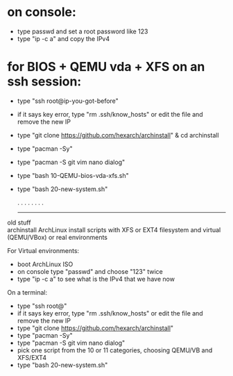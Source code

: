 # on console:
- type passwd and set a root password like 123
- type "ip -c a" and copy the IPv4

# for BIOS + QEMU vda + XFS on an ssh session:
- type "ssh root@ip-you-got-before" 
- if it says key error, type "rm .ssh/know_hosts" or edit the file and remove the new IP
- type "git clone https://github.com/hexarch/archinstall" & cd archinstall
- type "pacman -Sy"
- type "pacman -S git vim nano dialog"
- type "bash 10-QEMU-bios-vda-xfs.sh"
- type "bash 20-new-system.sh"
  

  .
  .
  .
  .
  .
  .
  .
  .
  
  --------------------------
  
old stuff  
archinstall
ArchLinux install scripts with XFS or EXT4 filesystem and virtual (QEMU/VBox) or real environments

For Virtual environments:
- boot ArchLinux ISO
- on console type "passwd" and choose "123" twice
- type "ip -c a" to see what is the IPv4 that we have now

On a terminal:
- type "ssh root@<ip-you-got-before>" 
- if it says key error, type "rm .ssh/know_hosts" or edit the file and remove the new IP
- type "git clone https://github.com/hexarch/archinstall"
- type "pacman -Sy"
- type "pacman -S git vim nano dialog"
- pick one script from the 10 or 11 categories, choosing QEMU/VB and XFS/EXT4
- type "bash 20-new-system.sh"
